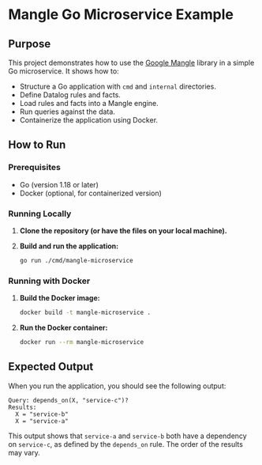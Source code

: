 # Mangle Go Microservice Example

## Purpose

This project demonstrates how to use the [Google Mangle](https://github.com/google/mangle) library in a simple Go microservice. It shows how to:

*   Structure a Go application with `cmd` and `internal` directories.
*   Define Datalog rules and facts.
*   Load rules and facts into a Mangle engine.
*   Run queries against the data.
*   Containerize the application using Docker.

## How to Run

### Prerequisites

*   Go (version 1.18 or later)
*   Docker (optional, for containerized version)

### Running Locally

1.  **Clone the repository (or have the files on your local machine).**

2.  **Build and run the application:**

    ```sh
    go run ./cmd/mangle-microservice
    ```

### Running with Docker

1.  **Build the Docker image:**

    ```sh
    docker build -t mangle-microservice .
    ```

2.  **Run the Docker container:**

    ```sh
    docker run --rm mangle-microservice
    ```

## Expected Output

When you run the application, you should see the following output:

```
Query: depends_on(X, "service-c")?
Results:
  X = "service-b"
  X = "service-a"
```

This output shows that `service-a` and `service-b` both have a dependency on `service-c`, as defined by the `depends_on` rule. The order of the results may vary.
